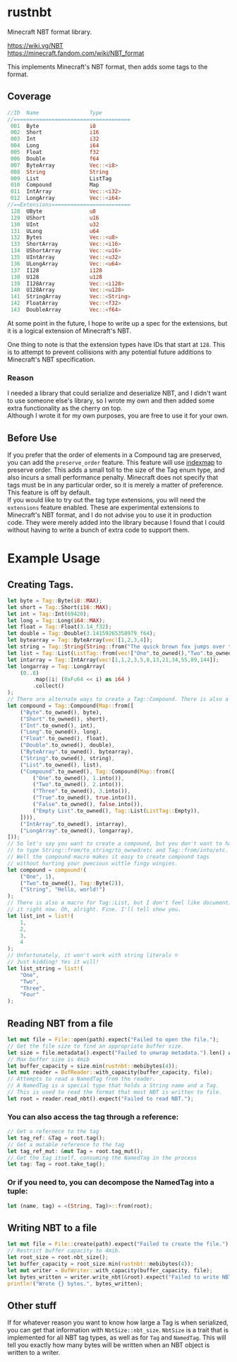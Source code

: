 # rustnbt

Minecraft NBT format library.

https://wiki.vg/NBT <br>
https://minecraft.fandom.com/wiki/NBT_format

This implements Minecraft's NBT format, then adds some tags to the format.

## Coverage

```rs
//ID  Name                Type         
//=====================================
 001  Byte                i8
 002  Short               i16
 003  Int                 i32
 004  Long                i64
 005  Float               f32
 006  Double              f64
 007  ByteArray           Vec::<i8>
 008  String              String
 009  List                ListTag
 010  Compound            Map
 011  IntArray            Vec::<i32>
 012  LongArray           Vec::<i64>
//==Extensions=========================
 128  UByte               u8
 129  UShort              u16
 130  UInt                u32
 131  ULong               u64
 132  Bytes               Vec::<u8>
 133  ShortArray          Vec::<i16>
 134  UShortArray         Vec::<u16>
 135  UIntArray           Vec::<u32>
 136  ULongArray          Vec::<u64>
 137  I128                i128
 138  U128                u128
 139  I128Array           Vec::<i128>
 140  U128Array           Vec::<u128>
 141  StringArray         Vec::<String>
 142  FloatArray          Vec::<f32>
 143  DoubleArray         Vec::<f64>
```
At some point in the future, I hope to write up a spec for the extensions, but it is a logical extension of Minecraft's NBT.

One thing to note is that the extension types have IDs that start at `128`. This is to attempt to prevent collisions with any potential future additions to Minecraft's NBT specification.

### Reason

I needed a library that could serialize and deserialize NBT, and I didn't want to use someone else's library, so I wrote my own and then added some extra functionality as the cherry on top.<br>
Although I wrote it for my own purposes, you are free to use it for your own.

## Before Use

If you prefer that the order of elements in a Compound tag are preserved, you can add the `preserve_order` feature.
This feature will use [indexmap](https://docs.rs/indexmap/latest/indexmap/) to preserve order. This adds a small toll to the size of the Tag enum type, and also incurs a small performance penalty. Minecraft does not specify that tags must be in any particular order, so it is merely a matter of preference. This feature is off by default.<br>
If you would like to try out the tag type extensions, you will need the `extensions` feature enabled. These are experimental extensions to Minecraft's NBT format, and I do not advise you to use it in production code. They were merely added into the library because I found that I could without having to write a bunch of extra code to support them.

# Example Usage

## Creating Tags.

```rs
let byte = Tag::Byte(i8::MAX);
let short = Tag::Short(i16::MAX);
let int = Tag::Int(69420);
let long = Tag::Long(i64::MAX);
let float = Tag::Float(3.14_f32);
let double = Tag::Double(3.14159265358979_f64);
let bytearray = Tag::ByteArray(vec![1,2,3,4]);
let string = Tag::String(String::from("The quick brown fox jumps over the lazy dog🎈🎄"));
let list = Tag::List(ListTag::from(vec!["One".to_owned(),"Two".to_owned(), "Three".to_owned()]));
let intarray = Tag::IntArray(vec![1,1,2,3,5,8,13,21,34,55,89,144]);
let longarray = Tag::LongArray(
    (0..8)
        .map(|i| (0xFu64 << i) as i64 )
        .collect()
);
// There are alternate ways to create a Tag::Compound. There is also a macro. More on that later.
let compound = Tag::Compound(Map::from([
    ("Byte".to_owned(), byte),
    ("Short".to_owned(), short),
    ("Int".to_owned(), int),
    ("Long".to_owned(), long),
    ("Float".to_owned(), float),
    ("Double".to_owned(), double),
    ("ByteArray".to_owned(), bytearray),
    ("String".to_owned(), string),
    ("List".to_owned(), list),
    ("Compound".to_owned(), Tag::Compound(Map::from([
        ("One".to_owned(), 1.into()),
        ("Two".to_owned(), 2.into()),
        ("Three".to_owned(), 3.into()),
        ("True".to_owned(), true.into()),
        ("False".to_owned(), false.into()),
        ("Empty List".to_owned(), Tag::List(ListTag::Empty)),
    ]))),
    ("IntArray".to_owned(), intarray),
    ("LongArray".to_owned(), longarray),
]));
// So let's say you want to create a compound, but you don't want to have
// to type String::from/to_string/to_owned/etc and Tag::from/into/etc.
// Well the compound macro makes it easy to create compound tags
// without hurting your pwecious wittle fingy wingies.
let compound = compound!(
    ("One", 1),
    ("Two".to_owned(), Tag::Byte(2)),
    ("String", "Hello, world!")
);
// There is also a macro for Tag::List, but I don't feel like documenting
// it right now. Oh, alright. Fine. I'll tell show you.
let list_int = list!(
    1,
    2,
    3,
    4
);
// Unfortunately, it won't work with string literals ☹
// Just kidding! Yes it will!
let list_string = list!(
    "One",
    "Two",
    "Three",
    "Four"
);
```

## Reading NBT from a file

```rs
let mut file = File::open(path).expect("Failed to open the file.");
// Get the file size to find an appropriate buffer size.
let size = file.metadata().expect("Failed to unwrap metadata.").len() as usize;
// Max buffer size is 4mib
let buffer_capacity = size.min(rustnbt::mebibytes(4));
let mut reader = BufReader::with_capacity(buffer_capacity, file);
// Attempts to read a NamedTag from the reader.
// A NamedTag is a special type that holds a String name and a Tag.
// This is used to read the format that most NBT is written to file.
let root = reader.read_nbt().expect("Failed to read NBT.");
```

### You can also access the tag through a reference:

```rs
// Get a refernece to the tag
let tag_ref: &Tag = root.tag();
// Get a mutable reference to the tag
let tag_ref_mut: &mut Tag = root.tag_mut();
// Get the tag itself, consuming the NamedTag in the process
let tag: Tag = root.take_tag();
```

### Or if you need to, you can decompose the NamedTag into a tuple:

```rs
let (name, tag) = <(String, Tag)>::from(root);
```

## Writing NBT to a file

```rs
let mut file = File::create(path).expect("Failed to create the file.");
// Restrict buffer capacity to 4mib.
let root_size = root.nbt_size();
let buffer_capacity = root_size.min(rustnbt::mebibytes(4));
let mut writer = BufWriter::with_capacity(buffer_capacity, file);
let bytes_written = writer.write_nbt(&root).expect("Failed to write NBT.");
println!("Wrote {} bytes.", bytes_written);
```

## Other stuff

If for whatever reason you want to know how large a Tag is when serialized, you can get that information with `NbtSize::nbt_size`.
`NbtSize` is a trait that is implemented for all NBT tag types, as well as for `Tag` and `NamedTag`.
This will tell you exactly how many bytes will be written when an NBT object is written to a writer.